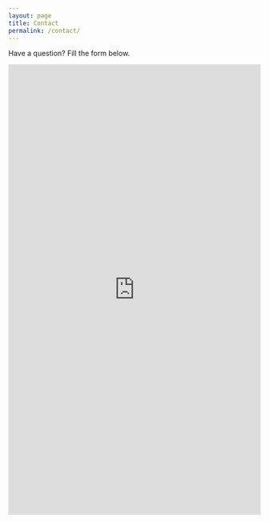 ```yaml
---
layout: page
title: Contact
permalink: /contact/
---
```


Have a question? Fill the form below.

<iframe src="https://forms.gle/mUwD79tiLEaSRvHQ7" width="100%" height="900" frameborder="0" marginheight="0" marginwidth="0">Loading…</iframe>
